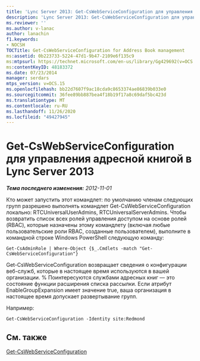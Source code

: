 ```yaml
---
title: 'Lync Server 2013: Get-CsWebServiceConfiguration для управления адресными книгами'
description: 'Lync Server 2013: Get-CsWebServiceConfiguration для управления адресными книгами.'
ms.reviewer: ''
ms.author: v-lanac
author: lanachin
f1.keywords:
- NOCSH
TOCTitle: Get-CsWebServiceConfiguration for Address Book management
ms:assetid: 0b223733-5224-47d1-9b47-2109e6f135c9
ms:mtpsurl: https://technet.microsoft.com/en-us/library/Gg429692(v=OCS.15)
ms:contentKeyID: 48183372
ms.date: 07/23/2014
manager: serdars
mtps_version: v=OCS.15
ms.openlocfilehash: bb22d7607f9ac18cda9c8653374ae86839b033e0
ms.sourcegitcommit: 36fee89bb887bea4f18b19f17a8c69daf5bc423d
ms.translationtype: MT
ms.contentlocale: ru-RU
ms.lasthandoff: 11/26/2020
ms.locfileid: "49427945"
---
```

# <a name="get-cswebserviceconfiguration-for-address-book-management-in-lync-server-2013"></a>Get-CsWebServiceConfiguration для управления адресной книгой в Lync Server 2013

<div data-xmlns="http://www.w3.org/1999/xhtml">

<div class="topic" data-xmlns="http://www.w3.org/1999/xhtml" data-msxsl="urn:schemas-microsoft-com:xslt" data-cs="https://msdn.microsoft.com/">

<div data-asp="https://msdn2.microsoft.com/asp">



</div>

<div id="mainSection">

<div id="mainBody">

<span> </span>

_**Тема последнего изменения:** 2012-11-01_

Кто может запустить этот командлет: по умолчанию членам следующих групп разрешено выполнять командлет Get-CsWebServiceConfiguration локально: RTCUniversalUserAdmins, RTCUniversalServerAdmins. Чтобы возвратить список всех ролей управления доступом на основе ролей (RBAC), которые назначены этому командлету (включая любые пользовательские роли RBAC, созданные пользователем), выполните в командной строке Windows PowerShell следующую команду:

    Get-CsAdminRole | Where-Object {$_.Cmdlets -match "Get-CsWebServiceConfiguration"}

Get-CsWebServiceConfiguration возвращает сведения о конфигурации веб-служб, которые в настоящее время используются в вашей организации. % Поинтересуются службами адресных книг — это состояние функции расширения списка рассылки. Если атрибут EnableGroupExpansion имеет значение true, ваша организация в настоящее время допускает развертывание групп.

Например:

    Get-CsWebServiceConfiguration -Identity site:Redmond

<div>

## <a name="see-also"></a>См. также


[Get-CsWebServiceConfiguration](https://docs.microsoft.com/powershell/module/skype/Get-CsWebServiceConfiguration)  
  

</div>

</div>

<span> </span>

</div>

</div>

</div>


